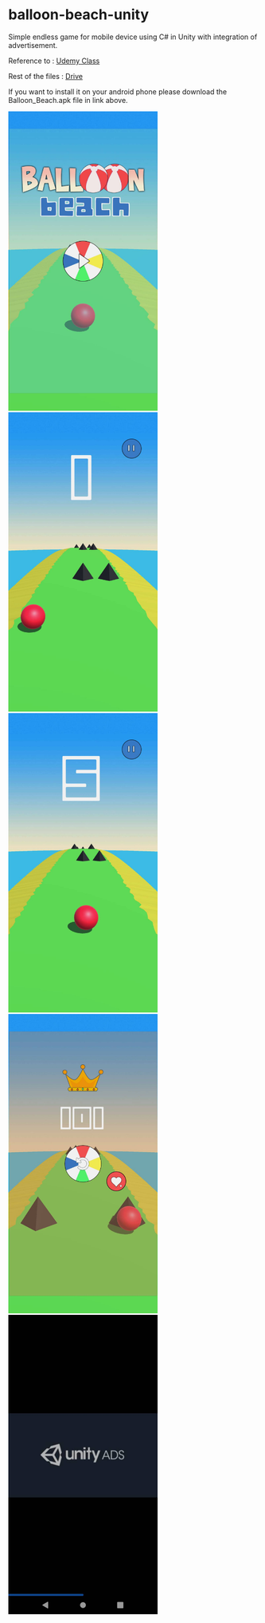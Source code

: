 # balloon-beach-unity
Simple endless game for mobile device using C# in Unity with integration of advertisement. 

Reference to : [Udemy Class](https://www.udemy.com/course/unity-basics-a-monetised-mobile-game-in-4-hours/)

Rest of the files :
[Drive](https://drive.google.com/drive/folders/1sCwyv6BGqbzvjHU5_hHkovBWTamGNgWH?usp=sharing)

If you want to install it on your android phone please download the Balloon_Beach.apk file in link above.

<img src="images/257897.jpg" width ="300"> 
<img src="images/257896.jpg" width ="300"> 
<img src="images/257895.jpg" width ="300"> 
<img src="images/257898.jpg" width ="300"> 
<img src="images/257900.jpg" width ="300"> 

